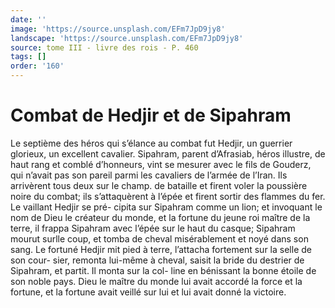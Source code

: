 ```yaml
---
date: ''
image: 'https://source.unsplash.com/EFm7JpD9jy8'
landscape: 'https://source.unsplash.com/EFm7JpD9jy8'
source: tome III - livre des rois - P. 460
tags: []
order: '160'
---
```


# Combat de Hedjir et de Sipahram

Le septième des héros qui s’élance au combat fut
Hedjir, un guerrier glorieux, un excellent cavalier. Sipahram, parent d’Afrasiab, héros illustre, de haut
rang et comblé d’honneurs, vint se mesurer avec le
fils de Gouderz, qui n’avait pas son pareil parmi les cavaliers de l’armée de l’Iran. Ils arrivèrent tous deux
sur le champ. de bataille et firent voler la poussière noire du combat; ils s’attaquèrent à l’épée et firent
sortir des flammes du fer. Le vaillant Hedjir se pré- cipita sur Sipahram comme un lion; et invoquant le nom de Dieu le créateur du monde, et la fortune du jeune roi maître de la terre, il frappa Sipahram avec l’épée sur le haut du casque; Sipahram mourut
surlle coup, et tomba de cheval misérablement et noyé dans son sang. Le fortuné Hedjir mit pied à
terre, l’attacha fortement sur la selle de son cour- sier, remonta lui-même à cheval, saisit la bride du destrier de Sipahram, et partit. Il monta sur la col- line en bénissant la bonne étoile de son noble pays.
Dieu le maître du monde lui avait accordé la force et
la fortune, et la fortune avait veillé sur lui et lui avait donné la victoire.
